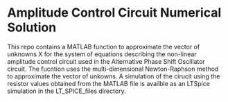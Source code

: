 # Amplitude Control Circuit Numerical Solution
This repo contains a MATLAB function to approximate the vector of unknowns X for the system of equations describing the non-linear amplitude control circuit used in the Alternative Phase Shift Oscillator circuit. The fucntion uses the multi-dimensional Newton-Raphson method to approximate the vector of unkowns. A simulation of the cirucit using the resistor values obtained from the MATLAB file is availble as an LTSpice simulation in the LT_SPICE_files directory.
